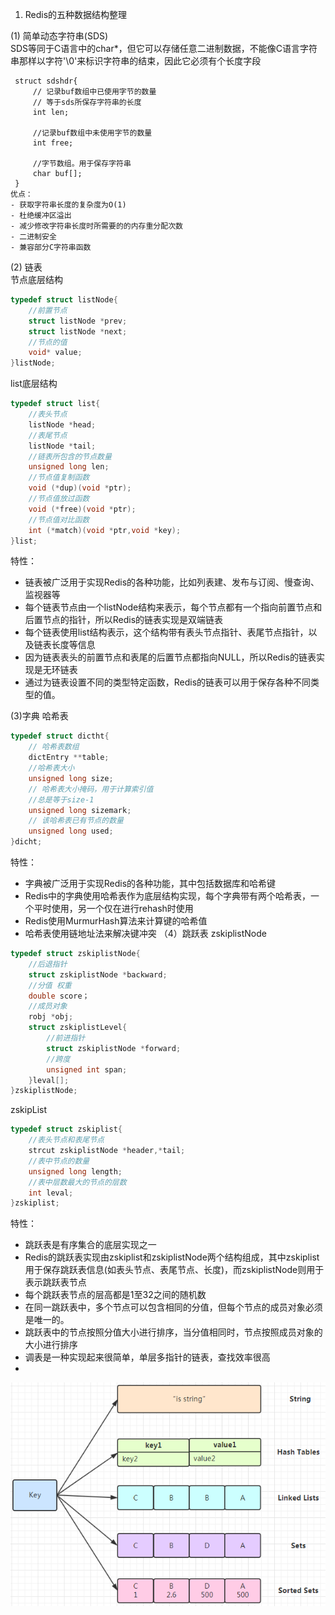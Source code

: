 1. Redis的五种数据结构整理  
   
  (1) 简单动态字符串(SDS)  
     SDS等同于C语言中的char*，但它可以存储任意二进制数据，不能像C语言字符串那样以字符'\0'来标识字符串的结束，因此它必须有个长度字段  

     struct sdshdr{
         // 记录buf数组中已使用字节的数量
         // 等于sds所保存字符串的长度
         int len;

         //记录buf数组中未使用字节的数量
         int free;

         //字节数组。用于保存字符串
         char buf[];
     }
    优点：
    - 获取字符串长度的复杂度为O(1)
    - 杜绝缓冲区溢出
    - 减少修改字符串长度时所需要的的内存重分配次数
    - 二进制安全
    - 兼容部分C字符串函数
     
  (2) 链表  
  节点底层结构
  ```c++
  typedef struct listNode{
      //前置节点
      struct listNode *prev;
      struct listNode *next;
      //节点的值
      void* value;
  }listNode;
  ```
  list底层结构
  ```C++
  typedef struct list{
      //表头节点
      listNode *head;
      //表尾节点
      listNode *tail;
      //链表所包含的节点数量
      unsigned long len;
      //节点值复制函数
      void (*dup)(void *ptr);
      //节点值放过函数
      void (*free)(void *ptr);
      //节点值对比函数
      int (*match)(void *ptr,void *key);
  }list;
  ```
  特性：
   - 链表被广泛用于实现Redis的各种功能，比如列表建、发布与订阅、慢查询、监视器等
  - 每个链表节点由一个listNode结构来表示，每个节点都有一个指向前置节点和后置节点的指针，所以Redis的链表实现是双端链表
  - 每个链表使用list结构表示，这个结构带有表头节点指针、表尾节点指针，以及链表长度等信息
  - 因为链表表头的前置节点和表尾的后置节点都指向NULL，所以Redis的链表实现是无环链表
  - 通过为链表设置不同的类型特定函数，Redis的链表可以用于保存各种不同类型的值。

(3)字典
哈希表
``` C++
typedef struct dictht{
    // 哈希表数组
    dictEntry **table;
    //哈希表大小
    unsigned long size;
    // 哈希表大小掩码，用于计算索引值
    //总是等于size-1
    unsigned long sizemark;
    // 该哈希表已有节点的数量
    unsigned long used;
}dicht;
```
特性：
- 字典被广泛用于实现Redis的各种功能，其中包括数据库和哈希键
- Redis中的字典使用哈希表作为底层结构实现，每个字典带有两个哈希表，一个平时使用，另一个仅在进行rehash时使用
- Redis使用MurmurHash算法来计算键的哈希值
- 哈希表使用链地址法来解决键冲突
（4）跳跃表
zskiplistNode
```C++
typedef struct zskiplistNode{
    //后退指针
    struct zskiplistNode *backward;
    //分值 权重
    double score；
    //成员对象
    robj *obj;
    struct zskiplistLevel{
        //前进指针
        struct zskiplistNode *forward;
        //跨度
        unsigned int span;
    }leval[];
}zskiplistNode;
```
zskipList
```C++
typedef struct zskiplist{
    //表头节点和表尾节点
    strcut zskiplistNode *header,*tail;
    //表中节点的数量
    unsigned long length;
    //表中层数最大的节点的层数
    int leval;
}zskiplist;
```
特性：
- 跳跃表是有序集合的底层实现之一
- Redis的跳跃表实现由zskiplist和zskiplistNode两个结构组成，其中zskiplist用于保存跳跃表信息(如表头节点、表尾节点、长度)，而zskiplistNode则用于表示跳跃表节点
- 每个跳跃表节点的层高都是1至32之间的随机数
- 在同一跳跃表中，多个节点可以包含相同的分值，但每个节点的成员对象必须是唯一的。
- 跳跃表中的节点按照分值大小进行排序，当分值相同时，节点按照成员对象的大小进行排序
- 调表是一种实现起来很简单，单层多指针的链表，查找效率很高
- 
![](images/redis的五种数据结构.jpg)
